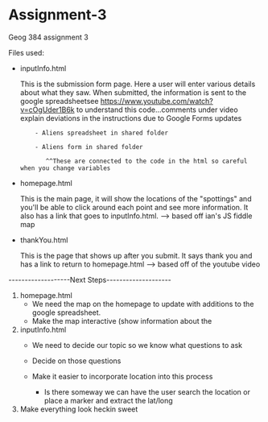 # Assignment-3
Geog 384 assignment 3

Files used:
  - inputInfo.html
      
      This is the submission form page. Here a user will enter various details about what they saw. When submitted, the information is 
      sent to the google spreadsheetsee https://www.youtube.com/watch?v=cOgUder1B6k to understand this code...comments under video explain 
       deviations in the instructions due to Google Forms updates
            
            - Aliens spreadsheet in shared folder
            
            - Aliens form in shared folder
               
               ^^These are connected to the code in the html so careful when you change variables
  - homepage.html
      
      This is the main page, it will show the locations of the "spottings" and you'll be able to click around each point and see
      more information. It also has a link that goes to inputInfo.html.
           --> based off ian's JS fiddle map
  - thankYou.html
      
      This is the page that shows up after you submit. It says thank you and has a link to return to homepage.html
           --> based off of the youtube video
          
-------------------Next Steps--------------------

1. homepage.html
    - We need the map on the homepage to update with additions to the google spreadsheet.
    - Make the map interactive (show information about the
2. inputInfo.html
    - We need to decide our topic so we know what questions to ask
    - Decide on those questions
    - Make it easier to incorporate location into this process
        
        - Is there someway we can have the user search the location or place a marker and extract the lat/long
3. Make everything look heckin sweet

  
